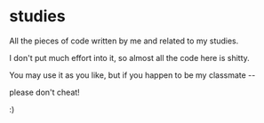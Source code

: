 studies
=======

All the pieces of code written by me and related to my studies.

I don't put much effort into it, so almost all the code here is shitty.

You may use it as you like, but if you happen to be my classmate --

please don't cheat!

:)